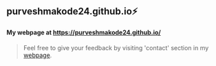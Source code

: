 ## purveshmakode24.github.io:zap:
#### My webpage at https://purveshmakode24.github.io/

>Feel free to give your feedback by visiting 'contact' section in my [webpage](https://purveshmakode24.github.io/).
